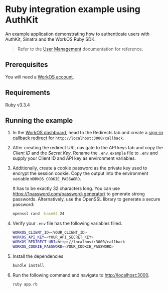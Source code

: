# Ruby integration example using AuthKit

An example application demonstrating how to authenticate users with AuthKit, Sinatra and the WorkOS Ruby SDK.

> Refer to the [User Management](https://workos.com/docs/user-management) documentation for reference.

## Prerequisites

You will need a [WorkOS account](https://dashboard.workos.com/signup).

## Requirements

Ruby v3.3.4

## Running the example

1. In the [WorkOS dashboard](https://dashboard.workos.com), head to the Redirects tab and create a [sign-in callback redirect](https://workos.com/docs/user-management/1-configure-your-project/configure-a-redirect-uri) for `http://localhost:3000/callback`.

2. After creating the redirect URI, navigate to the API keys tab and copy the _Client ID_ and the _Secret Key_. Rename the `.env.example` file to `.env` and supply your Client ID and API key as environment variables.

3. Additionally, create a cookie password as the private key used to encrypt the session cookie. Copy the output into the environment variable `WORKOS_COOKIE_PASSWORD`.

   It has to be exactly 32 characters long. You can use https://1password.com/password-generator/ to generate strong passwords. Alternatively, use the OpenSSL library to generate a secure password:

   ```bash
   openssl rand -base64 24
   ```

4. Verify your `.env` file has the following variables filled.

   ```bash
   WORKOS_CLIENT_ID=<YOUR_CLIENT_ID>
   WORKOS_API_KEY=<YOUR_API_SECRET_KEY>
   WORKOS_REDIRECT_URI=http://localhost:3000/callback
   WORKOS_COOKIE_PASSWORD=<YOUR_COOKIE_PASSWORD>
   ```

5. Install the dependencies

   ```bash
   bundle install
   ```

6. Run the following command and navigate to [http://localhost:3000](http://localhost:3000).

   ```bash
   ruby app.rb
   ```
